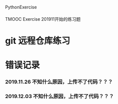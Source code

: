 PythonExercise
####
TMOOC Exercise 201911开始的练习题

# git 远程仓库练习


# 错误记录
### 2019.11.26 不知什么原因，上传不了代码？？？
### 2019.12.03 不知什么原因，上传不了代码？？？



